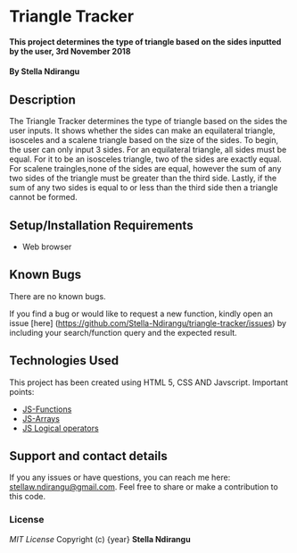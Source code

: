 # Triangle Tracker
#### This project determines the type of triangle based on the sides inputted by the user, 3rd November 2018
#### By **Stella Ndirangu**
## Description
The Triangle Tracker determines the type of triangle based on the sides the user inputs. It shows whether the sides can make an equilateral triangle, isosceles and a scalene triangle based on the size of the sides. To begin, the user can only input 3 sides. For an equilateral triangle, all sides must be equal. For it to be an isosceles triangle, two of the sides are exactly equal. For scalene traingles,none of the sides are equal, however the sum of any two sides of the triangle must be greater than the third side. Lastly, if the sum of any two sides is equal to or less than the third side then a triangle cannot be formed.
## Setup/Installation Requirements
* Web browser
## Known Bugs
There are no known bugs.

If you find a bug or would like to request a new function, kindly open an issue [here] (https://github.com/Stella-Ndirangu/triangle-tracker/issues) by including your search/function query and the expected result.
## Technologies Used
This project has been created using HTML 5, CSS AND Javscript.
Important points:
* [JS-Functions](https://developer.mozilla.org/en-US/docs/Web/JavaScript/Guide/Functions)
* [JS-Arrays](https://developer.mozilla.org/en-US/docs/Web/JavaScript/Reference/Global_Objects/Array)
* [JS Logical operators](https://www.w3schools.com/js/js_comparisons.asp)
## Support and contact details
If you any issues or have questions, you can reach me here: stellaw.ndirangu@gmail.com. Feel free to share or make a contribution to this code.
### License
*MIT License*
Copyright (c) {year} **Stella Ndirangu**
